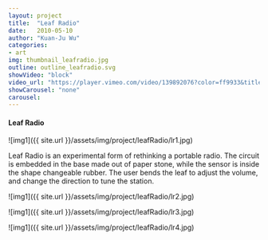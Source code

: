 ```yaml
---
layout: project
title:  "Leaf Radio"
date:   2010-05-10
author: "Kuan-Ju Wu"
categories:
- art
img: thumbnail_leafradio.jpg
outline: outline_leafradio.svg
showVideo: "block"
video_url: "https://player.vimeo.com/video/139892076?color=ff9933&title=0&byline=0&portrait=0"
showCarousel: "none"
carousel:
---
```

#### Leaf Radio ####

![img1]({{ site.url }}/assets/img/project/leafRadio/lr1.jpg)

Leaf Radio is an experimental form of rethinking a portable radio.
The circuit is embedded in the base made out of paper stone, while the sensor
is inside the shape changeable rubber. The user bends the leaf to adjust the volume, and change the direction to tune the station.

![img1]({{ site.url }}/assets/img/project/leafRadio/lr2.jpg)

![img1]({{ site.url }}/assets/img/project/leafRadio/lr3.jpg)

![img1]({{ site.url }}/assets/img/project/leafRadio/lr4.jpg)
